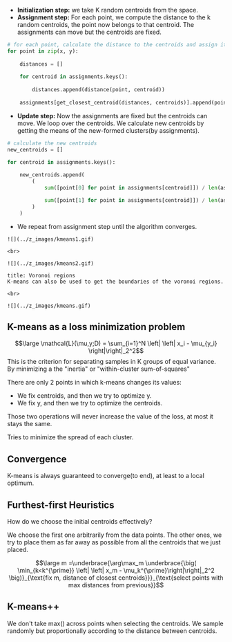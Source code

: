 - **Initialization step:** we take K random centroids from the space.
- **Assignment step:** For each point, we compute the distance to the k random centroids, the point now belongs to that centroid. The assignments can move but the centroids are fixed.

```python
# for each point, calculate the distance to the centroids and assign it to the closest centroid
for point in zip(x, y):
	
	distances = []
	
	for centroid in assignments.keys():
	
		distances.append(distance(point, centroid))
	
	assignments[get_closest_centroid(distances, centroids)].append(point)
```

- **Update step:** Now the assignments are fixed but the centroids can move. We loop over the centroids. We calculate new centroids by getting the means of the new-formed clusters(by assignments).

```python
# calculate the new centroids
new_centroids = []

for centroid in assignments.keys():
	
	new_centroids.append(
		(
			sum([point[0] for point in assignments[centroid]]) / len(assignments[centroid]),

			sum([point[1] for point in assignments[centroid]]) / len(assignments[centroid]),
		)
	)
```

- We repeat from assignment step until the algorithm converges.


```ad-example
![](../z_images/kmeans1.gif)

<br>

![](../z_images/kmeans2.gif)
```

```ad-note
title: Voronoi regions
K-means can also be used to get the boundaries of the voronoi regions.

<br>

![](../z_images/kmeans.gif)
```


## K-means as a loss minimization problem

$$\large \mathcal{L}(\mu,y;D) = \sum_{i=1}^N \left| \left| x_i - \mu_{y_i} \right|\right|_2^2$$
This is the criterion for separating samples in K groups of equal variance. By minimizing a the "inertia" or "within-cluster sum-of-squares"

There are only 2 points in which k-means changes its values:

- We fix centroids, and then we try to optimize y.
- We fix y, and then we try to optimize the centroids.

Those two operations will never increase the value of the loss, at most it stays the same.

Tries to minimize the spread of each cluster.


## Convergence

K-means is always guaranteed to converge(to end), at least to a local optimum.


## Furthest-first Heuristics

How do we choose the initial centroids effectively?

We choose the first one arbitrarily from the data points.
The other ones, we try to place them as far away as possible from all the centroids that we just placed.

$$\large m =\underbrace{\arg\max_m \underbrace{\big( \min_{k<k^{\prime}} \left| \left| x_m - \mu_k^{\prime}\right|\right|_2^2 \big)}_{\text{fix m, distance of closest centroids}}}_{\text{select points with max distances from previous}}$$

## K-means++

We don't take max() across points when selecting the centroids.
We sample randomly but proportionally according to the distance between centroids.

